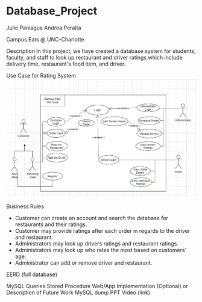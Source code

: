 # Database_Project
Julio Paniagua Andrea Peralta

Campus Eats @ UNC-Charlotte

Description
In this project, we have created a database system for students, faculty, and staff to look up restaurant and driver ratings which include delivery time, restaurant's food item, and driver. 

Use Case for Rating System
![Use Case](https://github.com/jpaniag2/Database_Project/blob/main/Use%20Case%20-%20%20Database%20Project.PNG)

Business Rules
- Customer can create an account and search the database for restaurants and their ratings.
- Customer may provide ratings after each order in regards to the driver and restaurant. 
- Administrators may look up drivers ratings and restaurant ratings. 
- Administrators may look up who rates the most based on customers' age.
- Administrator can add or remove driver and restaurant.

EERD (full database)



MySQL Queries
Stored Procedure
Web/App Implementation (Optional) or Description of Future Work
MySQL dump
PPT Video (link)
